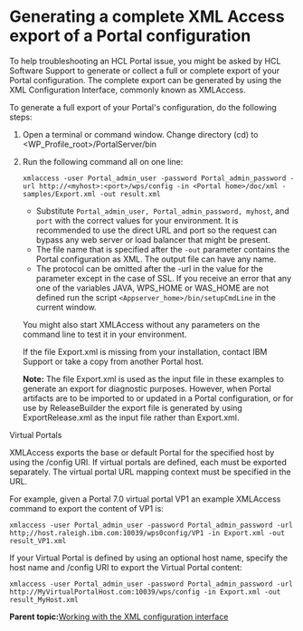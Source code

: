 # Generating a complete XML Access export of a Portal configuration

To help troubleshooting an HCL Portal issue, you might be asked by HCL Software Support to generate or collect a full or complete export of your Portal configuration. The complete export can be generated by using the XML Configuration Interface, commonly known as XMLAccess.

To generate a full export of your Portal's configuration, do the following steps:

1.  Open a terminal or command window. Change directory \(cd\) to <WP\_Profile\_root\>/PortalServer/bin
2.  Run the following command all on one line:

    `xmlaccess -user Portal_admin_user -password Portal_admin_password -url http://<myhost>:<port>/wps/config -in <Portal home>/doc/xml -samples/Export.xml -out result.xml`

    -   Substitute `Portal_admin_user, Portal_admin_password, myhost`, and `port` with the correct values for your environment. It is recommended to use the direct URL and port so the request can bypass any web server or load balancer that might be present.
    -   The file name that is specified after the `-out` parameter contains the Portal configuration as XML. The output file can have any name.
    -   The protocol can be omitted after the -url in the value for the parameter except in the case of SSL.
    If you receive an error that any one of the variables JAVA, WPS\_HOME or WAS\_HOME are not defined run the script `<Appserver_home>/bin/setupCmdLine` in the current window.

    You might also start XMLAccess without any parameters on the command line to test it in your environment.

    If the file Export.xml is missing from your installation, contact IBM Support or take a copy from another Portal host.

    **Note:** The file Export.xml is used as the input file in these examples to generate an export for diagnostic purposes. However, when Portal artifacts are to be imported to or updated in a Portal configuration, or for use by ReleaseBuilder the export file is generated by using ExportRelease.xml as the input file rather than Export.xml.


Virtual Portals

XMLAccess exports the base or default Portal for the specified host by using the /config URI. If virtual portals are defined, each must be exported separately. The virtual portal URL mapping context must be specified in the URL.

For example, given a Portal 7.0 virtual portal VP1 an example XMLAccess command to export the content of VP1 is:

`xmlaccess -user Portal_admin_user -password Portal_admin_password -url http;//host.raleigh.ibm.com:10039/wps0config/VP1 -in Export.xml -out result_VP1.xml`

If your Virtual Portal is defined by using an optional host name, specify the host name and /config URI to export the Virtual Portal content:

`xmlaccess -user Portal_admin_user -password Portal_admin_password -url http://MyVirtualPortalHost.com:10039/wps/config -in Export.xml -out result_MyHost.xml`

**Parent topic:**[Working with the XML configuration interface](../admin-system/adxmltsk.md)

